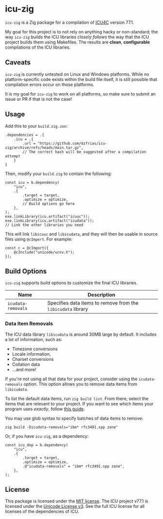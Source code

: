 # icu-zig

`icu-zig` is a Zig package for a compilation of
[ICU4C](https://icu.unicode.org/) version 77.1.

My goal for this project is to not rely on anything hacky or non-standard; the
way `icu-zig` builds the ICU libraries _closely follows_ the way that the ICU
project builds them using Makefiles. The results are **clean**, **configurable**
compilations of the ICU libraries.

## Caveats

`icu-zig` is currently untested on Linux and Windows platforms. While no
platform-specific code exists within the build file itself, it is still possible
that compilation errors occur on those platforms.

It is my goal for `icu-zig` to work on all platforms, so make sure to submit an
issue or PR if that is not the case!

## Usage

Add this to your `build.zig.zon`:

```zig
.dependencies = .{
    .icu = .{
        .url = "https://github.com/dzfrias/icu-zig/archive/refs/heads/main.tar.gz",
        // The correct hash will be suggested after a compilation attempt
    }
}
```

Then, modify your `build.zig` to contain the following:

```zig
const icu = b.dependency(
    "icu",
    .{
        .target = target,
        .optimize = optimize,
        // Build options go here
    },
);
exe.linkLibrary(icu.artifact("icuuc"));
exe.linkLibrary(icu.artifact("icudata"));
// Link the other libraries you need
```

This will link `libicuuc` and `libicudata`, and they will then be usable in
source files using `@cImport`. For example:

```zig
const c = @cImport({
    @cInclude("unicode/ucnv.h");
});
```

## Build Options

`icu-zig` supports build options to customize the final ICU libraries.

| Name               | Description                                                  |
| ------------------ | ------------------------------------------------------------ |
| `icudata-removals` | Specifies data items to remove from the `libicudata` library |

### Data Item Removals

The ICU data library `libicudata` is around 30MB large by default. It includes a
lot of information, such as:

- Timezone conversions
- Locale information,
- Charset conversions
- Collation data
- ...and more!

If you're not using all that data for your project, consider using the
`icudata-removals` option. This option allows you to remove data items from
`libicudata`.

To list the default data items, run `zig build list`. From there, select the
items that are relevant to your project. If you want to see which items your
program uses _exactly_, follow
[this guide](https://unicode-org.github.io/icu/userguide/icu_data/tracing.html).

You may use glob syntax to specify batches of data items to remove:

```
zig build -Dicudata-removals="ibm* rfc3491.spp zone"
```

Or, if you have `icu-zig`, as a dependency:

```zig
const icu_dep = b.dependency(
    "icu",
    .{
        .target = target,
        .optimize = optimize,
        .@"icudata-removals" = "ibm* rfc3491.spp zone",
    },
);
```

## License

This package is licensed under the [MIT license](./LICENSE). The ICU project
v77.1 is licensed under the
[Unicode License v3](https://github.com/unicode-org/icu/blob/main/LICENSE). See
the full ICU license for all licenses of the dependencies of ICU.
